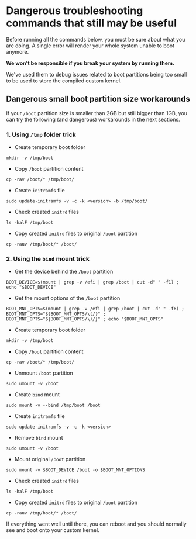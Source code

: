 # Dangerous troubleshooting commands that still may be useful

Before running all the commands below, you must be sure about what you are doing. A single error will render your whole system unable to boot anymore.

__We won't be responsible if you break your system by running them.__

We've used them to debug issues related to boot partitions being too small to be used to store the compiled custom kernel.

## Dangerous small boot partition size workarounds

If your `/boot` partition size is smaller than 2GB but still bigger than 1GB, you can try the following (and dangerous) workarounds in the next sections.

### 1. Using `/tmp` folder trick

* Create temporary boot folder

```console
mkdir -v /tmp/boot
```

* Copy `/boot` partition content

```console
cp -rav /boot/* /tmp/boot/
```

* Create `initramfs` file

```console
sudo update-initramfs -v -c -k <version> -b /tmp/boot/
```

* Check created `initrd` files

```console
ls -halF /tmp/boot
```

* Copy created `initrd` files to original `/boot` partition

```console
cp -rauv /tmp/boot/* /boot/
```

### 2. Using the `bind` mount trick

* Get the device behind the `/boot` partition

```console
BOOT_DEVICE=$(mount | grep -v /efi | grep /boot | cut -d" " -f1) ; echo "$BOOT_DEVICE"
```

* Get the mount options of the `/boot` partition

```console
BOOT_MNT_OPTS=$(mount | grep -v /efi | grep /boot | cut -d" " -f6) ; BOOT_MNT_OPTS="${BOOT_MNT_OPTS/\(/}" ; BOOT_MNT_OPTS="${BOOT_MNT_OPTS/\)/}" ; echo "$BOOT_MNT_OPTS"
```

* Create temporary boot folder

```console
mkdir -v /tmp/boot
```

* Copy `/boot` partition content

```console
cp -rav /boot/* /tmp/boot/
```

* Unmount `/boot` partition

```console
sudo umount -v /boot
```

* Create `bind` mount

```console
sudo mount -v --bind /tmp/boot /boot
```

* Create `initramfs` file

```console
sudo update-initramfs -v -c -k <version>
```

* Remove `bind` mount

```console
sudo umount -v /boot
```

* Mount original `/boot` partition

```console
sudo mount -v $BOOT_DEVICE /boot -o $BOOT_MNT_OPTIONS
```

* Check created `initrd` files

```console
ls -halF /tmp/boot
```

* Copy created `initrd` files to original `/boot` partition

```console
cp -rauv /tmp/boot/* /boot/
```

If everything went well until there, you can reboot and you should normally see and boot onto your custom kernel.
